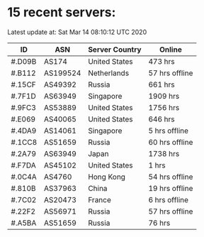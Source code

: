 # 15 recent servers:

Latest update at: Sat Mar 14 08:10:12 UTC 2020

| ID | ASN | Server Country | Online |
| -- | --- | -------------- | ------ |
| #.D09B | AS174 | United States | 473 hrs |
| #.B112 | AS199524 | Netherlands | 57 hrs offline |
| #.15CF | AS49392 | Russia | 661 hrs |
| #.7F1D | AS63949 | Singapore | 1909 hrs |
| #.9FC3 | AS53889 | United States | 1756 hrs |
| #.E069 | AS40065 | United States | 646 hrs |
| #.4DA9 | AS14061 | Singapore | 5 hrs offline |
| #.1CC8 | AS51659 | Russia | 60 hrs offline |
| #.2A79 | AS63949 | Japan | 1738 hrs |
| #.F7DA | AS45102 | United States | 1 hrs |
| #.0C4A | AS4760 | Hong Kong | 54 hrs offline |
| #.810B | AS37963 | China | 19 hrs offline |
| #.7C02 | AS20473 | France | 6 hrs offline |
| #.22F2 | AS56971 | Russia | 57 hrs offline |
| #.A5BA | AS51659 | Russia | 76 hrs |

